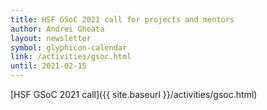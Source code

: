 ```yaml
---
title: HSF GSoC 2021 call for projects and mentors
author: Andrei Gheata
layout: newsletter
symbol: glyphicon-calendar
link: /activities/gsoc.html
until: 2021-02-15
---
```

[HSF GSoC 2021 call]({{ site.baseurl }}/activities/gsoc.html)
